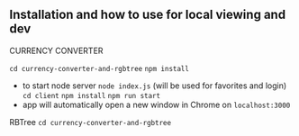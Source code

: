 ## Installation and how to use for local viewing and dev

CURRENCY CONVERTER

`cd currency-converter-and-rgbtree`
`npm install`

- to start node server `node index.js` (will be used for favorites and login)
  `cd client`
  `npm install`
  `npm run start`
- app will automatically open a new window in Chrome on `localhost:3000`

RBTree
`cd currency-converter-and-rgbtree`
